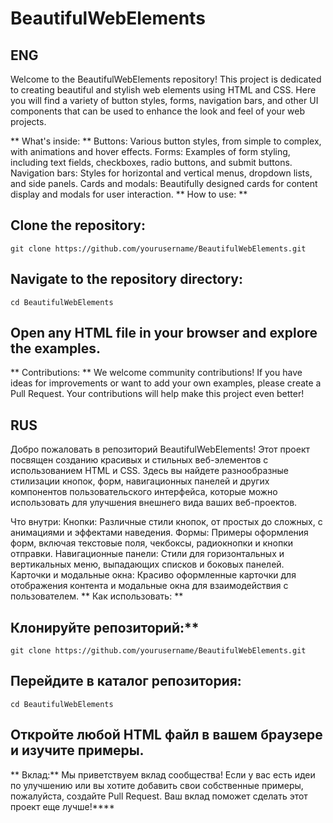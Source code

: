 # BeautifulWebElements
## ENG
Welcome to the BeautifulWebElements repository! This project is dedicated to creating beautiful and stylish web elements using HTML and CSS. Here you will find a variety of button styles, forms, navigation bars, and other UI components that can be used to enhance the look and feel of your web projects.

**  What's inside: **
Buttons: Various button styles, from simple to complex, with animations and hover effects.
Forms: Examples of form styling, including text fields, checkboxes, radio buttons, and submit buttons.
Navigation bars: Styles for horizontal and vertical menus, dropdown lists, and side panels.
Cards and modals: Beautifully designed cards for content display and modals for user interaction.
** How to use: **

## Clone the repository:
```
git clone https://github.com/yourusername/BeautifulWebElements.git
```

## Navigate to the repository directory:
```
cd BeautifulWebElements
```

## Open any HTML file in your browser and explore the examples.

** Contributions: **
We welcome community contributions! If you have ideas for improvements or want to add your own examples, please create a Pull Request. Your contributions will help make this project even better!

## RUS
Добро пожаловать в репозиторий BeautifulWebElements! Этот проект посвящен созданию красивых и стильных веб-элементов с использованием HTML и CSS. Здесь вы найдете разнообразные стилизации кнопок, форм, навигационных панелей и других компонентов пользовательского интерфейса, которые можно использовать для улучшения внешнего вида ваших веб-проектов.

Что внутри:
Кнопки: Различные стили кнопок, от простых до сложных, с анимациями и эффектами наведения.
Формы: Примеры оформления форм, включая текстовые поля, чекбоксы, радиокнопки и кнопки отправки.
Навигационные панели: Стили для горизонтальных и вертикальных меню, выпадающих списков и боковых панелей.
Карточки и модальные окна: Красиво оформленные карточки для отображения контента и модальные окна для взаимодействия с пользователем.
** Как использовать: **
## Клонируйте репозиторий:**
```
git clone https://github.com/yourusername/BeautifulWebElements.git
```

## Перейдите в каталог репозитория:
```
cd BeautifulWebElements
```
## Откройте любой HTML файл в вашем браузере и изучите примеры.

 ** Вклад:**
Мы приветствуем вклад сообщества! Если у вас есть идеи по улучшению или вы хотите добавить свои собственные примеры, пожалуйста, создайте Pull Request. Ваш вклад поможет сделать этот проект еще лучше!****
